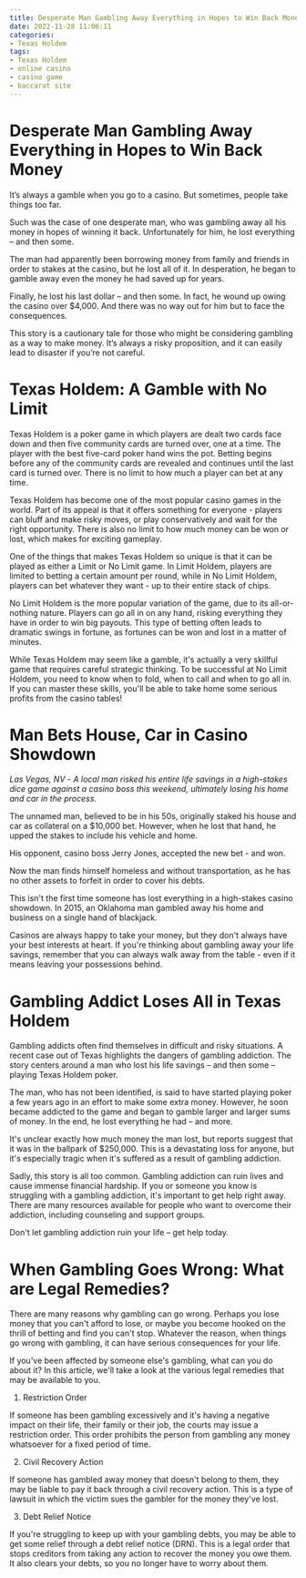 ```yaml
---
title: Desperate Man Gambling Away Everything in Hopes to Win Back Money
date: 2022-11-28 11:06:11
categories:
- Texas Holdem
tags:
- Texas Holdem
- online casino
- casino game
- baccarat site
---
```



#  Desperate Man Gambling Away Everything in Hopes to Win Back Money

It’s always a gamble when you go to a casino. But sometimes, people take things too far.

Such was the case of one desperate man, who was gambling away all his money in hopes of winning it back. Unfortunately for him, he lost everything – and then some.

The man had apparently been borrowing money from family and friends in order to stakes at the casino, but he lost all of it. In desperation, he began to gamble away even the money he had saved up for years.

 Finally, he lost his last dollar – and then some. In fact, he wound up owing the casino over $4,000. And there was no way out for him but to face the consequences.

This story is a cautionary tale for those who might be considering gambling as a way to make money. It’s always a risky proposition, and it can easily lead to disaster if you’re not careful.

#  Texas Holdem: A Gamble with No Limit

Texas Holdem is a poker game in which players are dealt two cards face down and then five community cards are turned over, one at a time. The player with the best five-card poker hand wins the pot. Betting begins before any of the community cards are revealed and continues until the last card is turned over. There is no limit to how much a player can bet at any time.

Texas Holdem has become one of the most popular casino games in the world. Part of its appeal is that it offers something for everyone - players can bluff and make risky moves, or play conservatively and wait for the right opportunity. There is also no limit to how much money can be won or lost, which makes for exciting gameplay.

One of the things that makes Texas Holdem so unique is that it can be played as either a Limit or No Limit game. In Limit Holdem, players are limited to betting a certain amount per round, while in No Limit Holdem, players can bet whatever they want - up to their entire stack of chips.

No Limit Holdem is the more popular variation of the game, due to its all-or-nothing nature. Players can go all in on any hand, risking everything they have in order to win big payouts. This type of betting often leads to dramatic swings in fortune, as fortunes can be won and lost in a matter of minutes.

While Texas Holdem may seem like a gamble, it's actually a very skillful game that requires careful strategic thinking. To be successful at No Limit Holdem, you need to know when to fold, when to call and when to go all in. If you can master these skills, you'll be able to take home some serious profits from the casino tables!

#  Man Bets House, Car in Casino Showdown

_Las Vegas, NV_ - _A local man risked his entire life savings in a high-stakes dice game against a casino boss this weekend, ultimately losing his home and car in the process._

The unnamed man, believed to be in his 50s, originally staked his house and car as collateral on a $10,000 bet. However, when he lost that hand, he upped the stakes to include his vehicle and home.

His opponent, casino boss Jerry Jones, accepted the new bet - and won.

Now the man finds himself homeless and without transportation, as he has no other assets to forfeit in order to cover his debts.

This isn't the first time someone has lost everything in a high-stakes casino showdown. In 2015, an Oklahoma man gambled away his home and business on a single hand of blackjack.

Casinos are always happy to take your money, but they don't always have your best interests at heart. If you're thinking about gambling away your life savings, remember that you can always walk away from the table - even if it means leaving your possessions behind.

#  Gambling Addict Loses All in Texas Holdem

Gambling addicts often find themselves in difficult and risky situations. A recent case out of Texas highlights the dangers of gambling addiction. The story centers around a man who lost his life savings – and then some – playing Texas Holdem poker.

The man, who has not been identified, is said to have started playing poker a few years ago in an effort to make some extra money. However, he soon became addicted to the game and began to gamble larger and larger sums of money. In the end, he lost everything he had – and more.

It's unclear exactly how much money the man lost, but reports suggest that it was in the ballpark of $250,000. This is a devastating loss for anyone, but it's especially tragic when it's suffered as a result of gambling addiction.

Sadly, this story is all too common. Gambling addiction can ruin lives and cause immense financial hardship. If you or someone you know is struggling with a gambling addiction, it's important to get help right away. There are many resources available for people who want to overcome their addiction, including counseling and support groups.

Don't let gambling addiction ruin your life – get help today.

#  When Gambling Goes Wrong: What are Legal Remedies?

There are many reasons why gambling can go wrong. Perhaps you lose money that you can't afford to lose, or maybe you become hooked on the thrill of betting and find you can't stop. Whatever the reason, when things go wrong with gambling, it can have serious consequences for your life.

If you've been affected by someone else's gambling, what can you do about it? In this article, we'll take a look at the various legal remedies that may be available to you.

1. Restriction Order

If someone has been gambling excessively and it's having a negative impact on their life, their family or their job, the courts may issue a restriction order. This order prohibits the person from gambling any money whatsoever for a fixed period of time.

2. Civil Recovery Action

If someone has gambled away money that doesn't belong to them, they may be liable to pay it back through a civil recovery action. This is a type of lawsuit in which the victim sues the gambler for the money they've lost.

3. Debt Relief Notice

If you're struggling to keep up with your gambling debts, you may be able to get some relief through a debt relief notice (DRN). This is a legal order that stops creditors from taking any action to recover the money you owe them. It also clears your debts, so you no longer have to worry about them.